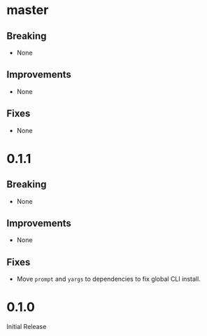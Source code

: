 # master

## Breaking

* None

## Improvements

* None

## Fixes

* None

# 0.1.1

## Breaking

* None

## Improvements

* None

## Fixes

* Move `prompt` and `yargs` to dependencies to fix global CLI install.

# 0.1.0

Initial Release
